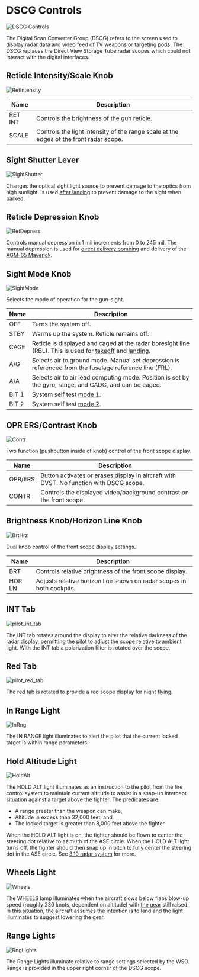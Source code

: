 # DSCG Controls

![DSCG Controls](../../img/pilot_dscg_overview.jpg)

The Digital Scan Converter Group (DSCG) refers to the screen used to display radar data
and video feed of TV weapons or targeting pods.
The DSCG replaces the Direct View Storage Tube radar scopes which could not
interact with the digital interfaces.

## Reticle Intensity/Scale Knob

![RetIntensity](../../img/pilot_dscg_reticle_intensity.jpg)

| Name    | Description                                                                            |
|---------|----------------------------------------------------------------------------------------|
| RET INT | Controls the brightness of the gun reticle.                                            |
| SCALE   | Controls the light intensity of the range scale at the edges of the front radar scope. |

## Sight Shutter Lever

![SightShutter](../../img/pilot_dscg_sight_shutter.jpg)

Changes the optical sight light source to prevent damage to the optics from high
sunlight. Is used [after landing](../../procedures/landing/checklists.md#after-landing)
to prevent damage to the sight when parked.

## Reticle Depression Knob

![RetDepress](../../img/pilot_dscg_reticle_depression_knob.jpg)

Controls manual depression in 1 mil increments from 0 to 245 mil. The manual depression is used for
[direct delivery bombing](../../procedures/bombs/bombs_direct_delivery.md) and delivery of
the [AGM-65 Maverick](../../stores/air_to_ground/missiles/maverick.md).

## Sight Mode Knob

![SightMode](../../img/pilot_dscg_sight_mode_knob.jpg)

Selects the mode of operation for the gun-sight.

| Name  | Description                                                                                                                                                                           |
|-------|---------------------------------------------------------------------------------------------------------------------------------------------------------------------------------------|
| OFF   | Turns the system off.                                                                                                                                                                 |
| STBY  | Warms up the system. Reticle remains off.                                                                                                                                             |
| CAGE  | Reticle is displayed and caged at the radar boresight line (RBL). This is used for [takeoff](../../procedures/takeoff/takeoff.md) and [landing](../../procedures/landing/landing.md). |
| A/G   | Selects air to ground mode. Manual set depression is referenced from the fuselage reference line (FRL).                                                                               |
| A/A   | Selects air to air lead computing mode. Position is set by the gyro, range, and CADC, and can be caged.                                                                               |
| BIT 1 | System self test [mode 1](../../procedures/bit_tests/optical_sight.md).                                                                                                               |
| BIT 2 | System self test [mode 2](../../procedures/bit_tests/optical_sight.md).                                                                                                               |

## OPR ERS/Contrast Knob

![Contr](../../img/pilot_dscg_opr_ers_contrast_knob.jpg)

Two function (pushbutton inside of knob) control of the front scope display.

| Name    | Description                                                                            |
|---------|----------------------------------------------------------------------------------------|
| OPR/ERS | Button activates or erases display in aircraft with DVST. No function with DSCG scope. |
| CONTR   | Controls the displayed video/background contrast on the front scope.                   |

## Brightness Knob/Horizon Line Knob

![BrtHrz](../../img/pilot_dscg_brightness_knob_horizon_line.jpg)

Dual knob control of the front scope display settings.

| Name   | Description                                                           |
|--------|-----------------------------------------------------------------------|
| BRT    | Controls relative brightness of the front scope display.              |
| HOR LN | Adjusts relative horizon line shown on radar scopes in both cockpits. |

## INT Tab

![pilot_int_tab](../../img/pilot_dscg_int_tab.jpg)

The INT tab rotates around the display to alter the relative darkness of the
radar display, permitting the pilot to adjust the scope relative to ambient
light. With the INT tab a polarization filter is rotated over the scope.

## Red Tab

![pilot_red_tab](../../img/pilot_dscg_red_tab.jpg)

The red tab is rotated to provide a red scope display for night flying.

## In Range Light

![InRng](../../img/pilot_dscg_in_range_light.jpg)

The IN RANGE light illuminates to alert the pilot that the current locked target
is within range parameters.

## Hold Altitude Light

![HoldAlt](../../img/pilot_dscg_hold_alt_light.jpg)

The HOLD ALT light illuminates as an instruction to the pilot from the fire
control system to maintain current altitude to assist in a snap-up intercept
situation against a target above the fighter. The predicates are:

- A range greater than the weapon can make,
- Altitude in excess than 32,000 feet, and
- The locked target is greater than 8,000 feet above the fighter.

When the HOLD ALT light is on, the fighter should be flown to center the
steering dot relative to azimuth of the ASE circle. When the HOLD ALT light
turns off, the fighter should then snap up in pitch to fully center the steering
dot in the ASE circle. See [3.10 radar system](../../systems/radar.md) for more.

## Wheels Light

![Wheels](../../img/pilot_dscg_wheels_light.jpg)

The WHEELS lamp illuminates when the aircraft slows below flaps blow-up speed
(roughly 230 knots, dependent on altitude)
with [the gear](../../systems/flight_controls_gear/gear_ground_handling.md) still raised.
In this situation, the aircraft assumes the intention is to land and the light illuminates
to suggest lowering the gear.

## Range Lights

![RngLights](../../img/pilot_dscg_range_lights.jpg)

The Range Lights illuminate relative to range settings selected by the WSO.
Range is provided in the upper right corner of the DSCG scope.
